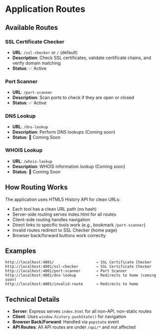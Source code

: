 # Application Routes

## Available Routes

### SSL Certificate Checker
- **URL**: `/ssl-checker` or `/` (default)
- **Description**: Check SSL certificates, validate certificate chains, and verify domain matching
- **Status**: ✅ Active

### Port Scanner
- **URL**: `/port-scanner`
- **Description**: Scan ports to check if they are open or closed
- **Status**: ✅ Active

### DNS Lookup
- **URL**: `/dns-lookup`
- **Description**: Perform DNS lookups (Coming soon)
- **Status**: 🚧 Coming Soon

### WHOIS Lookup
- **URL**: `/whois-lookup`
- **Description**: WHOIS information lookup (Coming soon)
- **Status**: 🚧 Coming Soon

## How Routing Works

The application uses HTML5 History API for clean URLs:
- Each tool has a clean URL path (no hash)
- Server-side routing serves index.html for all routes
- Client-side routing handles navigation
- Direct links to specific tools work (e.g., bookmark `/port-scanner`)
- Invalid routes redirect to SSL Checker (home page)
- Browser back/forward buttons work correctly

## Examples

```
http://localhost:4001/                   → SSL Certificate Checker
http://localhost:4001/ssl-checker        → SSL Certificate Checker
http://localhost:4001/port-scanner       → Port Scanner
http://localhost:4001/dns-lookup         → Redirects to home (coming soon)
http://localhost:4001/invalid-route      → Redirects to home
```

## Technical Details

- **Server**: Express serves `index.html` for all non-API, non-static routes
- **Client**: Uses `window.history.pushState()` for navigation
- **Browser Back/Forward**: Handled via `popstate` event
- **API Routes**: All API routes are under `/api/*` and not affected

